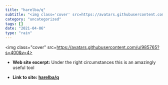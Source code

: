 ```yaml
---
title: "harelba/q"
subtitle: "<img class='cover' src=https://avatars.githubusercontent.com/u/985765?s=400&v=4>"
category: "uncategorized"
tags: []
date: "2021-04-06"
type: "rain"
---
```

<img class="cover" src=https://avatars.githubusercontent.com/u/985765?s=400&v=4>



* **Web site excerpt:** Under the right circumstances this is an amazingly useful tool

* **Link to site:** **[harelba/q](https://github.com/harelba/q)**